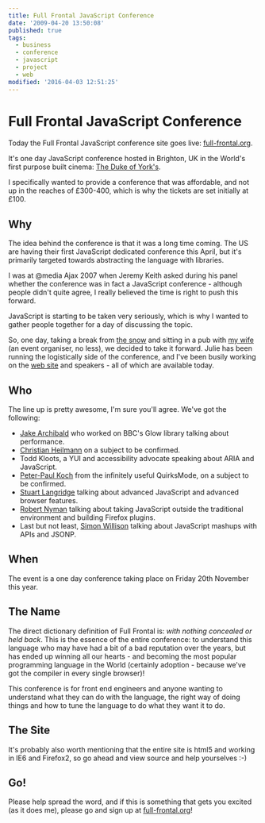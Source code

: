 ```yaml
---
title: Full Frontal JavaScript Conference
date: '2009-04-20 13:50:08'
published: true
tags:
  - business
  - conference
  - javascript
  - project
  - web
modified: '2016-04-03 12:51:25'
---
```

# Full Frontal JavaScript Conference

Today the Full Frontal JavaScript conference site goes live: [full-frontal.org](http://full-frontal.org).

It's one day JavaScript conference hosted in Brighton, UK in the World's first purpose built cinema: [The Duke of York's](http://www.picturehouses.co.uk/cinema_home_date.aspx?venueId=doyb).

I specifically wanted to provide a conference that was affordable, and not up in the reaches of £300-400, which is why the tickets are set initially at £100.

<!--more-->
## Why

The idea behind the conference is that it was a long time coming.  The US are having their first JavaScript dedicated conference this April, but it's primarily targeted towards abstracting the language with libraries.

I was at @media Ajax 2007 when Jeremy Keith asked during his panel whether the conference was in fact a JavaScript conference - although people didn't quite agree, I really believed the time is right to push this forward.

JavaScript is starting to be taken very seriously, which is why I wanted to gather people together for a day of discussing the topic.

So, one day, taking a break from [the snow](http://www.flickr.com/photos/remysharp/sets/72157613262265564/) and sitting in a pub with [my wife](http://www.flickr.com/photos/remysharp/2151045633/) (an event organiser, no less), we decided to take it forward.  Julie has been running the logistically side of the conference, and I've been busily working on the [web site](http://full-frontal.org) and speakers - all of which are available today.

## Who

The line up is pretty awesome, I'm sure you'll agree.  We've got the following:

* [Jake Archibald](http://www.jakearchibald.com/ "Jake Archibald") who worked on BBC's Glow library talking about performance.
* [Christian Heilmann](http://www.wait-till-i.com/ "Wait till I come!") on a subject to be confirmed.
* Todd Kloots, a YUI and accessibility advocate speaking about ARIA and JavaScript.
* [Peter-Paul Koch](http://www.quirksmode.org/ "QuirksMode - for all your browser quirks") from the infinitely useful QuirksMode, on a subject to be confirmed.
* [Stuart Langridge](http://www.kryogenix.org/ "as days pass by, by Stuart Langridge") talking about advanced JavaScript and advanced browser features.
* [Robert Nyman](http://www.robertnyman.com/ "Robert&#8217;s talk - Web development and Internet trends") talking about taking JavaScript outside the traditional environment and building Firefox plugins.
* Last but not least, [Simon Willison](http://simonwillison.net/ "Simon Willison's Weblog") talking about JavaScript mashups with APIs and JSONP.

## When

The event is a one day conference taking place on Friday 20th November this year.

## The Name

The direct dictionary definition of Full Frontal is: *with nothing concealed or held back*.  This is the essence of the entire conference: to understand this language who may have had a bit of a bad reputation over the years, but has ended up winning all our hearts - and becoming the most popular programming language in the World (certainly adoption - because we've got the compiler in every single browser)!

This conference is for front end engineers and anyone wanting to understand what they can do with the language, the right way of doing things and how to tune the language to do what they want it to do.

## The Site

It's probably also worth mentioning that the entire site is html5 and working in IE6 and Firefox2, so go ahead and view source and help yourselves :-)

## Go!

Please help spread the word, and if this is something that gets you excited (as it does me), please go and sign up at [full-frontal.org](http://full-frontal.org)!
